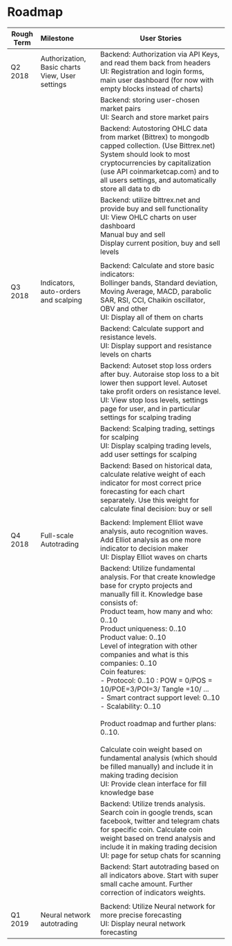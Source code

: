 # Roadmap

| Rough Term | Milestone                                       | User Stories                                                 |
| ---------- | :---------------------------------------------- | ------------------------------------------------------------ |
| Q2 2018    | Authorization, Basic charts View, User settings | Backend: Authorization via API Keys, and read them back from headers<br />UI: Registration and login forms, main user dashboard (for now with empty blocks instead of charts) |
|            |                                                 | Backend: storing user-chosen market pairs<br />UI: Search and store market pairs |
|            |                                                 | Backend: Autostoring OHLC data from market (Bittrex) to mongodb capped collection. (Use Bittrex.net) System should look to most cryptocurrencies by capitalization (use API coinmarketcap.com) and to all users settings, and automatically store all data to db |
|            |                                                 | Backend: utilize bittrex.net and provide buy and sell functionality<br />UI: View OHLC charts on user dashboard<br />Manual buy and sell<br />Display current position, buy and sell levels<br /> |
|            |                                                 |                                                              |
| Q3 2018    | Indicators, auto-orders and scalping            | Backend: Calculate and store basic indicators: <br />Bollinger bands, Standard deviation, Moving Average, MACD, parabolic SAR, RSI, CCI, Chaikin oscillator, OBV and other <br />UI: Display all of them on charts |
|            |                                                 | Backend: Calculate support and resistance levels.<br />UI: Display support and resistance levels on charts |
|            |                                                 | Backend: Autoset stop loss orders after buy. Autoraise stop loss to a bit lower then support level. Autoset take profit orders on resistance level. <br />UI: View stop loss levels, settings page for user, and in particular settings for scalping trading |
|            |                                                 | Backend: Scalping trading, settings for scalping<br />UI: Display scalping trading levels, add user settings for scalping |
|            |                                                 | Backend: Based on historical data, calculate relative weight of each indicator for most correct price forecasting for each chart separately. Use this weight for calculate final decision: buy or sell |
|            |                                                 |                                                              |
| Q4 2018    | Full-scale Autotrading                          | Backend: Implement Elliot wave analysis, auto recognition waves. Add Elliot analysis as one more indicator to decision maker<br />UI: Display Elliot waves on charts |
|            |                                                 | Backend: Utilize fundamental analysis. For that create knowledge base for crypto projects and manually fill it. Knowledge base consists of:<br />Product team, how many and who: 0..10<br />Product uniqueness: 0..10<br />Product value: 0..10<br />Level of integration with other companies and what is this companies: 0..10<br />Coin features: <br />- Protocol: 0..10 : POW = 0/POS = 10/POE=3/POI=3/ Tangle =10/ ...<br />- Smart contract support level: 0..10<br />- Scalability: 0..10<br /><br />Product roadmap and further plans: 0..10. <br /><br />Calculate coin weight based on fundamental analysis (which should be filled manually) and include it in making trading decision<br />UI: Provide clean interface for fill knowledge base |
|            |                                                 | Backend: Utilize trends analysis. Search coin in google trends, scan facebook, twitter and telegram chats for specific coin. Calculate coin weight based on trend analysis and include it in making trading decision<br />UI: page for setup chats for scanning |
|            |                                                 | Backend: Start autotrading based on all indicators above. Start with super small cache amount. Further correction of indicators weights. |
|            |                                                 |                                                              |
| Q1 2019    | Neural network autotrading                      | Backend: Utilize Neural network for more precise forecasting<br />UI: Display neural network forecasting |

